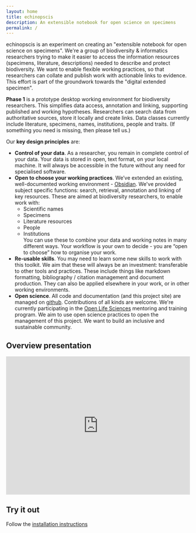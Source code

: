 ```yaml
---
layout: home
title: echinopscis
description: An extensible notebook for open science on specimens
permalink: /
---
```


echinopscis is an experiment on creating an "extensible notebook for open science on specimens".
We're a group of biodiversity & informatics researchers trying to make it easier to access the information resources (specimens, literature, descriptions) needed to describe and protect biodiversity. We want to enable flexible working practices, so that researchers can collate and publish work with actionable links to evidence. This effort is part of the groundwork towards the "digital extended specimen".

**Phase 1** is a prototype desktop working environment for biodiversity researchers. This simplifies data access, annotation and linking, supporting published and working hypotheses. Researchers can search data from authoritative sources, store it locally and create links. Data classes currently include literature,  specimens, names, institutions, people and traits. (If something you need is missing, then please tell us.) 

Our **key design principles** are:

- **Control of your data**. As a researcher, you remain in complete control of your data. Your data is stored in open, text format, on your  local machine. It will always be accessible in the future without any need for specialised software.
- **Open to choose your working practices**. We’ve extended an existing, well-documented working environment - [Obsidian](https://obsidian.md). We've provided subject specific functions: search, retrieval, annotation and linking of key resources. These are aimed at biodiversity researchers, to enable work with:
    - Scientific names
    - Specimens
    - Literature resources
    - People
    - Institutions  
 You can use these to combine your data and working notes in many different ways. Your workflow is your own to decide - you are “open to choose” how to organise your work.
- **Re-usable skills**. You may need to learn some new skills to work with this toolkit. We aim that these will always be an investment: transferable to other tools and practices. These include things like markdown formatting, bibliography / citation  management and document production. They can also be applied elsewhere in  your work, or in other working environments.
- **Open science**. All code and documentation (and this project site) are managed on [github](https://github.com/echinopscis). Contributions of all kinds are welcome. We're currently participating in the [Open Life Sciences](https://openlifesci.org) mentoring and training program. We aim to use open science practices to open the management of this project. We want to build an inclusive and sustainable community.
    
## Overview presentation

<div style="padding:75% 0 0 0;position:relative;"><iframe src="https://player.vimeo.com/video/739958611?h=c716188cbc&amp;badge=0&amp;autopause=0&amp;player_id=0&amp;app_id=58479" frameborder="0" allow="autoplay; fullscreen; picture-in-picture" allowfullscreen style="position:absolute;top:0;left:0;width:100%;height:100%;" title="echinopscis-intro.mp4"></iframe></div><script src="https://player.vimeo.com/api/player.js"></script>

## Try it out

Follow the [installation instructions](/installation/)

